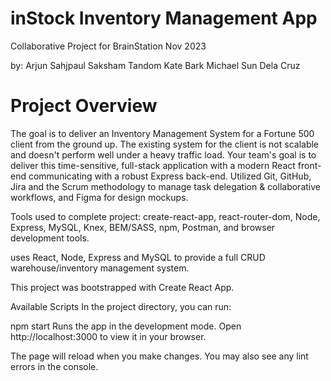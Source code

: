 # inStock Inventory Management App
Collaborative Project for BrainStation Nov 2023

by:
Arjun Sahjpaul
Saksham Tandom
Kate Bark
Michael Sun Dela Cruz

# Project Overview
The goal is to deliver an Inventory Management System for a Fortune 500 client from the ground up. The existing system for the client is not scalable and doesn't perform well under a heavy traffic load. Your team's goal is to deliver this time-sensitive, full-stack application with a modern React front-end communicating with a robust Express back-end.  Utilized Git, GitHub, Jira and the Scrum methodology to manage task delegation & collaborative workflows, and Figma for design mockups.

Tools used to complete project: create-react-app, react-router-dom, Node, Express, MySQL, Knex, BEM/SASS, npm, Postman, and browser development tools.


uses React, Node, Express and MySQL to provide a full CRUD warehouse/inventory management system.

This project was bootstrapped with Create React App.

Available Scripts
In the project directory, you can run:

npm start
Runs the app in the development mode.
Open http://localhost:3000 to view it in your browser.

The page will reload when you make changes.
You may also see any lint errors in the console.


